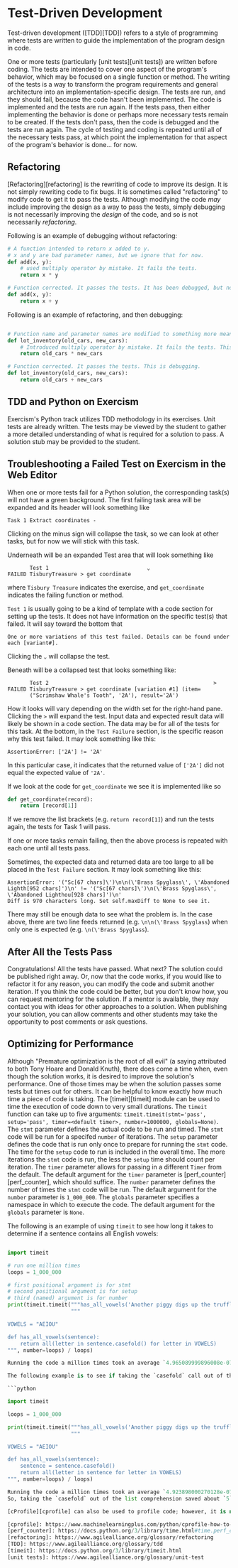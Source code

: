 # Test-Driven Development

Test-driven development ([TDD][TDD]) refers to a style of programming where tests are written to guide the implementation of the program design in code.

One or more tests (particularly [unit tests][unit tests]) are written before coding.
The tests are intended to cover one aspect of the program's behavior, which may be focused on a single function or method.
The writing of the tests is a way to transform the program requirements and general architecture into an implementation-specific design.
The tests are run, and they should fail, because the code hasn't been implemented.
The code is implemented and the tests are run again.
If the tests pass, then either implementing the behavior is done or perhaps more necessary tests remain to be created.
If the tests don't pass, then the code is debugged and the tests are run again.
The cycle of testing and coding is repeated until all of the necessary tests pass, at which point the implementation for that aspect of the program's behavior is done... for now.

## Refactoring

[Refactoring][refactoring] is the rewriting of code to improve its design.
It is not simply rewriting code to fix bugs.
It is sometimes called "refactoring" to modify code to get it to pass the tests.
Although modifying the code _may_ include improving the design as a way to pass the tests, simply debugging is not necessarily improving the _design_ of the code, and so is not necessarily _refactoring_.

Following is an example of debugging without refactoring:

```python
# A function intended to return x added to y.
# x and y are bad parameter names, but we ignore that for now.
def add(x, y):
    # used multiply operator by mistake. It fails the tests.
    return x * y

# Function corrected. It passes the tests. It has been debugged, but not refactored.
def add(x, y):
    return x + y
```


Following is an example of refactoring, and then debugging:

```python

# Function name and parameter names are modified to something more meaningful. This is refactoring.
def lot_inventory(old_cars, new_cars):
    # Introduced multiply operator by mistake. It fails the tests. This is why we test.
    return old_cars * new_cars

# Function corrected. It passes the tests. This is debugging.
def lot_inventory(old_cars, new_cars):
    return old_cars + new_cars

```

## TDD and Python on Exercism

Exercism's Python track utilizes TDD methodology in its exercises.
Unit tests are already written.
The tests may be viewed by the student to gather a more detailed understanding of what is required for a solution to pass.
A solution stub may be provided to the student.

## Troubleshooting a Failed Test on Exercism in the Web Editor

When one or more tests fail for a Python solution, the corresponding task(s) will not have a green background.
The first failing task area will be expanded and its header will look something like

```
Task 1 Extract coordinates -
```

Clicking on the minus sign will collapse the task, so we can look at other tasks, but for now we will stick with this task.

Underneath will be an expanded Test area that will look something like

```
       Test 1                               ⌄
FAILED TisburyTreasure > get coordinate
```

where `Tisbury Treasure` indicates the exercise, and `get_coordinate` indicates the failing function or method.

`Test 1` is usually going to be a kind of template with a code section for setting up the tests.
It does not have information on the specific test(s) that failed.
It will say toward the bottom that

```
One or more variations of this test failed. Details can be found under each [variant#].
```

Clicking the `⌄` will collapse the test.

Beneath will be a collapsed test that looks something like:

```
       Test 2                                                    >
FAILED TisburyTreasure > get coordinate [variation #1] (item=
       ("Scrimshaw Whale's Tooth", '2A'), result='2A')

```

How it looks will vary depending on the width set for the right-hand pane.
Clicking the `>` will expand the test.
Input data and expected result data will likely be shown in a code section.
The data may be for all of the tests for this task.
At the bottom, in the `Test Failure` section, is the specific reason why this test failed.
It may look something like this:

```
AssertionError: ['2A'] != '2A'
```

In this particular case, it indicates that the returned value of `['2A']` did not equal the expected value of `'2A'`.

If we look at the code for `get_coordinate` we see it is implemented like so

```python
def get_coordinate(record):
    return [record[1]]
```

If we remove the list brackets (e.g. `return record[1]`) and run the tests again, the tests for Task 1 will pass.

If one or more tasks remain failing, then the above process is repeated with each one until all tests pass.

Sometimes, the expected data and returned data are too large to all be placed in the `Test Failure` section.
It may look something like this:

```
AssertionError: '("Sc[67 chars]\')\n\n(\'Brass Spyglass\', \'Abandoned Lighth[952 chars]')\n' != '("Sc[67 chars]\')\n(\'Brass Spyglass\', \'Abandoned Lighthou[928 chars]')\n'
Diff is 970 characters long. Set self.maxDiff to None to see it.
```

There may still be enough data to see what the problem is.
In the case above, there are two line feeds returned (e.g. `\n\n(\'Brass Spyglass`) when only one is expected (e.g. `\n(\'Brass Spyglass`).

## After All the Tests Pass

Congratulations!
All the tests have passed.
What next?
The solution could be published right away.
Or, now that the code works, if you would like to refactor it for any reason, you can modify the code and submit another iteration.
If you think the code could be better, but you don't know how, you can request mentoring for the solution.
If a mentor is available, they may contact you with ideas for other approaches to a solution.
When publishing your solution, you can allow comments and other students may take the opportunity to post comments or ask questions.

## Optimizing for Performance

Although "Premature optimization is the root of all evil" (a saying attributed to both Tony Hoare and Donald Knuth), there does come a time when, even though the solution works, it is desired to improve the solution's performance.
One of those times may be when the solution passes some tests but times out for others.
It can be helpful to know exactly how much time a piece of code is taking.
The [timeit][timeit] module can be used to time the execution of code down to very small durations.
The `timeit` function can take up to five arguments: `timeit.timeit(stmt='pass', setup='pass', timer=<default timer>, number=1000000, globals=None)`.
The `stmt` parameter defines the actual code to be run and timed.
The `stmt` code will be run for a specifed `number` of iterations.
The `setup` parameter defines the code that is run only once to prepare for running the `stmt` code.
The time for the `setup` code to run is included in the overall time.
The more iterations the `stmt` code is run, the less the `setup` time should count per iteration.
The `timer` parameter allows for passing in a different `Timer` from the default.
The default argument for the `timer` parameter is [perf_counter][perf_counter], which should suffice.
The `number` parameter defines the number of times the `stmt` code will be run.
The default argument for the `number` parameter is `1_000_000`.
The `globals` parameter specifies a namespace in which to execute the code.
The default argument for the `globals` parameter is `None`.

The following is an example of using `timeit` to see how long it takes to determine if a sentence contains all English vowels:

```python

import timeit

# run one million times
loops = 1_000_000

# first positional argument is for stmt
# second positional argument is for setup
# third (named) argument is for number
print(timeit.timeit("""has_all_vowels('Another piggy digs up the truffles.')""",
                    """

VOWELS = "AEIOU"

def has_all_vowels(sentence):
    return all(letter in sentence.casefold() for letter in VOWELS)
""", number=loops) / loops)

Running the code a million times took an average `4.965089999896008e-07` seconds per call (about `497` nanoseconds per call).

The following example is to see if taking the `casefold` call out of the list comprehension saves any time:

```python

import timeit

loops = 1_000_000

print(timeit.timeit("""has_all_vowels('Another piggy digs up the truffles.')""",
                    """

VOWELS = "AEIOU"

def has_all_vowels(sentence):
    sentence = sentence.casefold()
    return all(letter in sentence for letter in VOWELS)
""", number=loops) / loops)

Running the code a million times took an average `4.923898000270128e-07` seconds per call (about `492` nanoseconds per call.)
So, taking the `casefold` out of the list comprehension saved about `5` nanoseconds per call, or about `5` milliseconds total for a million calls.

[cProfile][cprofile] can also be used to profile code; however, it is not as granular, since it only goes down to millisecond durations.

[cprofile]: https://www.machinelearningplus.com/python/cprofile-how-to-profile-your-python-code/
[perf_counter]: https://docs.python.org/3/library/time.html#time.perf_counter
[refactoring]: https://www.agilealliance.org/glossary/refactoring
[TDD]: https://www.agilealliance.org/glossary/tdd
[timeit]: https://docs.python.org/3/library/timeit.html
[unit tests]: https://www.agilealliance.org/glossary/unit-test
